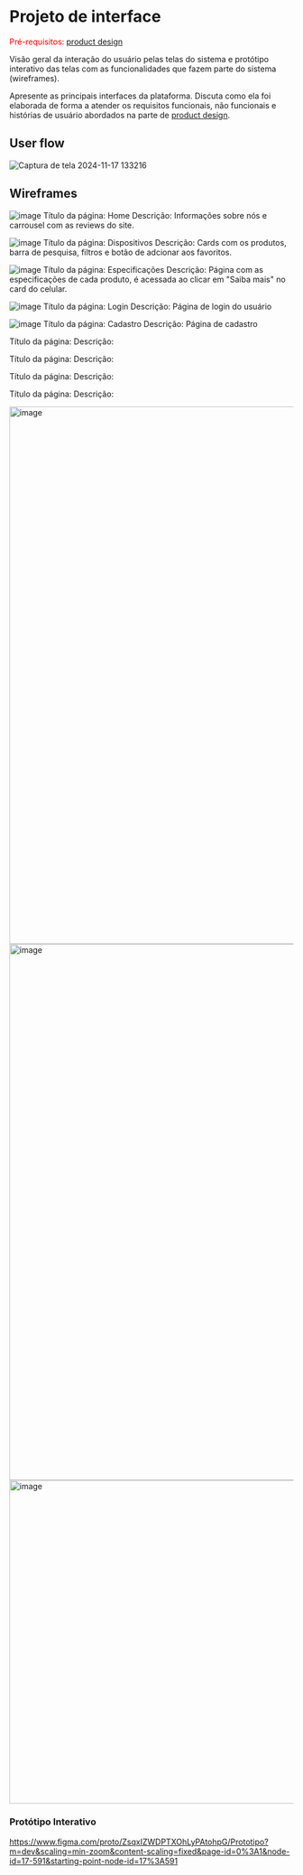 
# Projeto de interface

<span style="color:red">Pré-requisitos: <a href="03-Product-design.md"> product design</a></span>

 Visão geral da interação do usuário pelas telas do sistema e protótipo interativo das telas com as funcionalidades que fazem parte do sistema (wireframes).

 Apresente as principais interfaces da plataforma. Discuta como ela foi elaborada de forma a atender os requisitos funcionais, não funcionais e histórias de usuário abordados na parte de <a href="03-Product-design.md"> product design</a></span>.

 ## User flow

![Captura de tela 2024-11-17 133216](https://github.com/user-attachments/assets/6681db17-d90f-4aa1-9afd-d65f2762282b)


## Wireframes
![image](https://github.com/user-attachments/assets/c30a6e62-ea78-4e55-aa67-f32e2f7efeeb)
Título da página: Home
Descrição: Informações sobre nós e carrousel com as reviews do site.

![image](https://github.com/user-attachments/assets/479f940b-fa9d-4d4e-8244-1dc437f54cb3)
Título da página: Dispositivos
Descrição: Cards com os produtos, barra de pesquisa, filtros e botão de adcionar aos favoritos.

![image](https://github.com/user-attachments/assets/2fe8d89d-6d0e-49c3-a6b6-9fb5b6b17735)
Título da página: Especificações
Descrição: Página com as especificações de cada produto, é acessada ao clicar em "Saiba mais" no card do celular.

![image](https://github.com/user-attachments/assets/62cd4a0b-b68d-4dee-a73a-5b9db6f08513)
Título da página: Login
Descrição: Página de login do usuário

![image](https://github.com/user-attachments/assets/3674cd21-3c85-41e2-916e-f1d06cc549ad)
Título da página: Cadastro
Descrição: Página de cadastro

Título da página: 
Descrição: 

Título da página: 
Descrição: 

Título da página: 
Descrição: 

Título da página: 
Descrição: 




<img width="952" alt="image" src="https://github.com/user-attachments/assets/36cf3aec-ca8d-4b93-a39f-f952b1e60300">
<img width="950" alt="image" src="https://github.com/user-attachments/assets/041214c9-55c5-401e-898d-490d89622770">
<img width="573" alt="image" src="https://github.com/user-attachments/assets/6f4bfff9-e85a-43a9-8106-55cf7bbb09c1">

### Protótipo Interativo
https://www.figma.com/proto/ZsqxIZWDPTXOhLyPAtohpG/Prototipo?m=dev&scaling=min-zoom&content-scaling=fixed&page-id=0%3A1&node-id=17-591&starting-point-node-id=17%3A591
